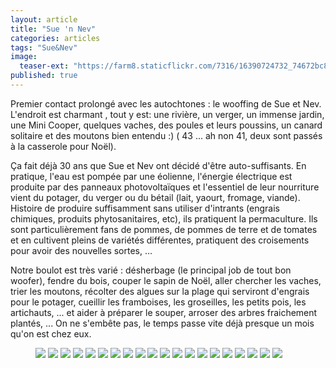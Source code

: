 ```yaml
---
layout: article
title: "Sue 'n Nev"
categories: articles
tags: "Sue&Nev"
image: 
  teaser-ext: "https://farm8.staticflickr.com/7316/16390724732_74672bc8a0.jpg"
published: true
---
```


Premier contact prolongé avec les autochtones : le wooffing de Sue et Nev. L'endroit est charmant , tout y est: une rivière, un verger, un immense jardin, une Mini Cooper, quelques vaches, des poules et leurs poussins, un canard solitaire et des moutons bien entendu :) ( 43 ... ah non 41, deux sont passés à la casserole pour Noël). 

Ça fait déjà 30 ans que Sue et Nev ont décidé d'être auto-suffisants. En pratique, l'eau est pompée par une éolienne, l'énergie électrique est produite par des panneaux photovoltaïques et l'essentiel de leur nourriture vient du potager, du verger ou du bétail (lait, yaourt, fromage, viande). Histoire de produire suffisamment sans utiliser d'intrants (engrais chimiques, produits phytosanitaires, etc), ils pratiquent la permaculture. Ils sont particulièrement fans de pommes, de pommes de terre et de tomates et en cultivent pleins de variétés différentes, pratiquent des croisements pour avoir des nouvelles sortes, ...

Notre boulot est très varié : désherbage (le principal job de tout bon woofer), fendre du bois, couper le sapin de Noël, aller chercher les vaches, trier les moutons, récolter des algues sur la plage qui serviront d'engrais pour le potager, cueillir les framboises, les groseilles, les petits pois, les artichauts, ... et aider à préparer le souper, arroser des arbres fraichement plantés, ... On ne s'embête pas, le temps passe vite déjà presque un mois qu'on est chez eux.

<figure class="half">
  <img src="https://farm8.staticflickr.com/7316/16390724732_74672bc8a0_n.jpg">
  <img src="https://farm8.staticflickr.com/7379/16205687287_351e65c11b_n.jpg">
  <img src="https://farm9.staticflickr.com/8683/16390658292_6f9c0ce155_n.jpg">
  <img src="https://farm8.staticflickr.com/7320/16204169700_49b80a90fe_n.jpg">
  <img src="https://farm9.staticflickr.com/8611/16204174340_f4576b3347_n.jpg">
  <img src="https://farm9.staticflickr.com/8590/16389787441_8c44a0468a_n.jpg">
  <img src="https://farm8.staticflickr.com/7405/16204138260_18a7c95ba9_n.jpg">
  <img src="https://farm8.staticflickr.com/7451/16391543055_08b191a5a8_n.jpg">
  <img src="https://farm8.staticflickr.com/7422/16205305319_a3d7fff278_n.jpg">
  <img src="https://farm8.staticflickr.com/7459/16205300099_6a2a191151_n.jpg">
  <img src="https://farm9.staticflickr.com/8643/16170472875_5e70cbfec7_n.jpg">
  <img src="https://farm8.staticflickr.com/7494/15982980268_262dfcb98e_n.jpg">
  <img src="https://farm9.staticflickr.com/8566/15548070874_e158950f3f_n.jpg">
  <img src="https://farm8.staticflickr.com/7582/15548066214_9b32764fa3_n.jpg">
  <img src="https://farm8.staticflickr.com/7471/16170456335_f4e7a652d0_n.jpg">
  <img src="https://farm8.staticflickr.com/7573/15550637363_071c3253b7_n.jpg">
  <img src="https://farm9.staticflickr.com/8643/16170472875_5e70cbfec7_n.jpg">
  <img src="https://farm8.staticflickr.com/7463/16169776912_bc7312e55f_n.jpg">
  <img src="https://farm9.staticflickr.com/8613/15984700907_492fdcbf31_n.jpg">
  <img src="https://farm8.staticflickr.com/7534/15550628333_3915d4f2b1_n.jpg">
</figure>
